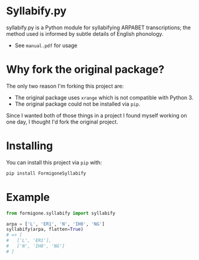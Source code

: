 # Syllabify.py

syllabify.py is a Python module for syllabifying ARPABET transcriptions; 
the method used is informed by subtle details of English phonology.

* See `manual.pdf` for usage

# Why fork the original package?

The only two reason I'm forking this project are:

 + The original package uses `xrange` which is not compatible with Python 3.
 + The original package could not be installed via `pip`.
 
Since I wanted both of those things in a project I found myself working on one day, I thought I'd fork the original project.

# Installing

You can install this project via `pip` with:

```bash
pip install FormigoneSyllabify
```

# Example

```python
from formigone.syllabify import syllabify

arpa = ['L', 'ER1', 'N', 'IH0', 'NG']
syllabify(arpa, flatten=True)
# => [
#   ['L', 'ER1'],
#   ['N', 'IH0', 'NG']
# ]
```
